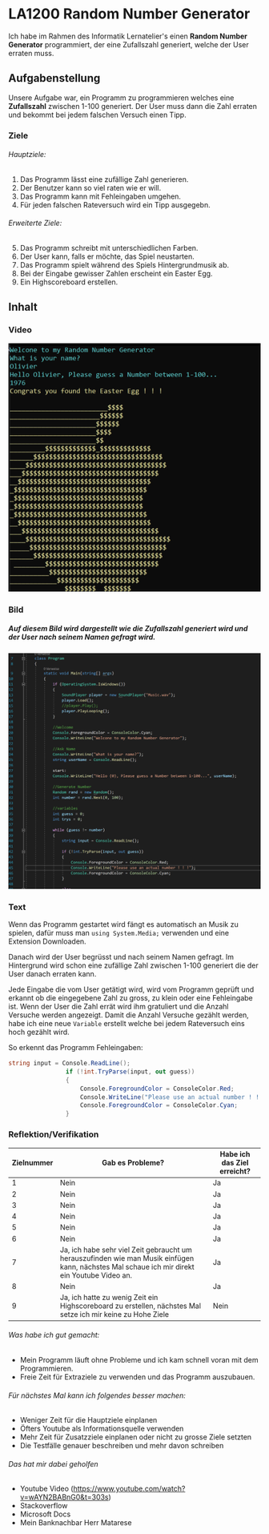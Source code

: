 # LA1200 Random Number Generator
Ich habe im Rahmen des Informatik Lernatelier's einen **Random Number Generator** programmiert, der eine Zufallszahl generiert, welche der User erraten muss.
## Aufgabenstellung
Unsere Aufgabe war, ein Programm zu programmieren welches eine **Zufallszahl** zwischen 1-100 generiert. Der User muss dann die Zahl erraten und bekommt bei jedem falschen Versuch einen Tipp.

### Ziele
###### Hauptziele:
1. Das Programm lässt eine zufällige Zahl generieren.
2. Der Benutzer kann so viel raten wie er will.
3. Das Programm kann mit Fehleingaben umgehen.
4. Für jeden falschen Rateversuch wird ein Tipp ausgegebn.

###### Erweiterte Ziele:
5. Das Programm schreibt mit unterschiedlichen Farben.
6. Der User kann, falls er möchte, das Spiel neustarten.
7. Das Programm spielt während des Spiels Hintergrundmusik ab.
8. Bei der Eingabe gewisser Zahlen erscheint ein Easter Egg.
9. Ein Highscoreboard erstellen.

## Inhalt

### Video

[![Zum Video!](https://github.com/oli-kis/oli-kis/blob/oli-kis/img/Video%20Thumbnail.png?raw=true)](https://youtu.be/rmw3Wywplo4)

### Bild
##### Auf diesem Bild wird dargestellt wie die Zufallszahl generiert wird und der User nach seinem Namen gefragt wird.
![Mein Programm!](https://github.com/oli-kis/oli-kis/blob/oli-kis/img/CodeImage.png?raw=true "CodeImage")

### Text

Wenn das Programm gestartet wird fängt es automatisch an Musik zu spielen, dafür muss man `using System.Media;` verwenden und eine Extension Downloaden. 

Danach wird der User begrüsst und nach seinem Namen gefragt. Im Hintergrund wird schon eine zufällige Zahl zwischen 1-100 generiert die der User danach erraten kann. 

Jede Eingabe die vom User getätigt wird, wird vom Programm geprüft und erkannt ob die eingegebene Zahl zu gross, zu klein oder eine Fehleingabe ist.
Wenn der User die Zahl errät wird ihm gratuliert und die Anzahl Versuche werden angezeigt. 
Damit die Anzahl Versuche gezählt werden, habe ich eine neue `Variable` erstellt welche bei jedem Rateversuch eins hoch gezählt wird.

So erkennt das Programm Fehleingaben:

```csharp
string input = Console.ReadLine();
                if (!int.TryParse(input, out guess))
                {
                    Console.ForegroundColor = ConsoleColor.Red;
                    Console.WriteLine("Please use an actual number ! ! !");
                    Console.ForegroundColor = ConsoleColor.Cyan;
                }
```

### Reflektion/Verifikation

| Zielnummer     | Gab es Probleme? | Habe ich das Ziel erreicht? |
| ----------- | ----------- | ------------|
| 1 | Nein       | Ja |
| 2 | Nein       | Ja |
| 3 | Nein       | Ja |
| 4 | Nein       | Ja |
| 5 | Nein       | Ja |
| 6 | Nein       | Ja |
| 7 | Ja, ich habe sehr viel Zeit gebraucht um herauszufinden wie man Musik einfügen kann, nächstes Mal schaue ich mir direkt ein Youtube Video an.        | Ja |
| 8 | Nein       | Ja |
| 9 | Ja, ich hatte zu wenig Zeit ein Highscoreboard zu erstellen, nächstes Mal setze ich mir keine zu Hohe Ziele      | Nein |

###### Was habe ich gut gemacht:
- Mein Programm läuft ohne Probleme und ich kam schnell voran mit dem Programmieren.
- Freie Zeit für Extraziele zu verwenden und das Programm auszubauen.

###### Für nächstes Mal kann ich folgendes besser machen:
- Weniger Zeit für die Hauptziele einplanen
- Öfters Youtube als Informationsquelle verwenden
- Mehr Zeit für Zusatzziele einplanen oder nicht zu grosse Ziele setzten
- Die Testfälle genauer beschreiben und mehr davon schreiben

###### Das hat mir dabei geholfen
- Youtube Video (https://www.youtube.com/watch?v=wAYN2BABnG0&t=303s)
- Stackoverflow
- Microsoft Docs
- Mein Banknachbar Herr Matarese
